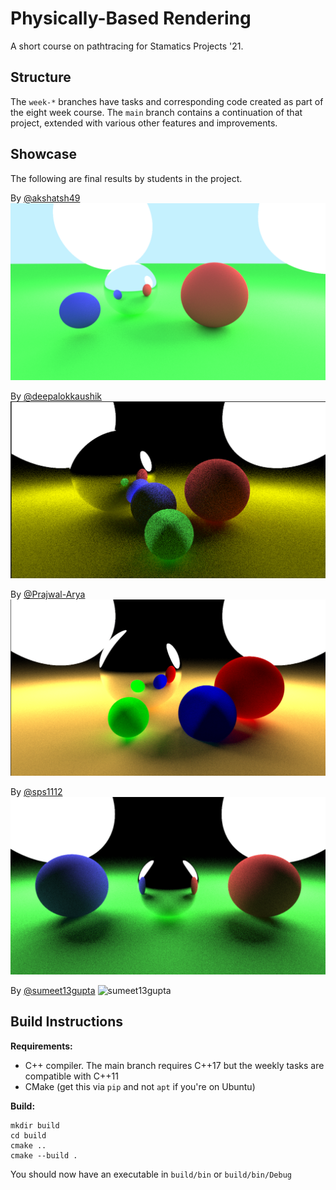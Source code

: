 # Physically-Based Rendering

A short course on pathtracing for Stamatics Projects '21.

## Structure

The `week-*` branches have tasks and corresponding code created as part of the eight week course. The `main` branch contains a continuation of that project, extended with various other features and improvements.

## Showcase 

The following are final results by students in the project.

By [@akshatsh49](https://github.com/akshatsh49)
![akshatsh49](screenshots/showcase/akshat.png)

By [@deepalokkaushik](https://github.com/deepalokkaushik)
![deepalokkaushik](screenshots/showcase/deepalokkaushik.png)

By [@Prajwal-Arya](https://github.com/Prajwal-Arya/)
![Prajwal-Arya](screenshots/showcase/Prajwal-Arya.png)

By [@sps1112](https://github.com/sps1112)
![sps1112](screenshots/showcase/sps.png)

By [@sumeet13gupta](https://github.com/sumeet13gupta)
![sumeet13gupta](screenshots/showcase/sumeet.png)

## Build Instructions

**Requirements:**
- C++ compiler. The main branch requires C++17 but the weekly tasks are compatible with C++11
- CMake (get this via `pip` and not `apt` if you're on Ubuntu)

**Build:**

```
mkdir build
cd build
cmake ..
cmake --build .
```

You should now have an executable in `build/bin` or `build/bin/Debug`
